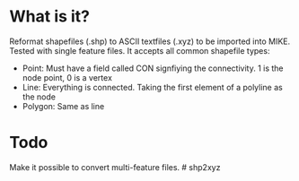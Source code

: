 # What is it?

Reformat shapefiles (.shp) to ASCII textfiles (.xyz) to be imported into MIKE. Tested with single feature files. It accepts all common shapefile types:

* Point: Must have a field called CON signfiying the connectivity. 1 is the node point, 0 is a vertex
* Line: Everything is connected. Taking the first element of a polyline as the node
* Polygon: Same as line


# Todo
Make it possible to convert multi-feature files.
#   s h p 2 x y z  
 